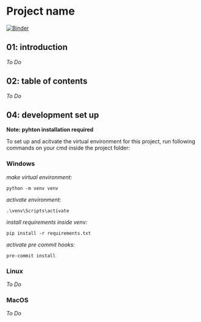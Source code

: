 # Project name

[![Binder](https://mybinder.org/badge_logo.svg)](https://mybinder.org/v2/gh/veevee0607/tm_digitalisierung_24_25.git/1-animation-modules)


[1]: https://hub.binder.curvenote.dev/user/veevee0607-tm_d-lisierung_24_25-acseiuoe/lab/tree/notebooks/ui_test.ipynb (Test Notebook)
## 01: introduction

_To Do_

## 02: table of contents
_To Do_


##  04: development set up

**Note: pyhton installation required**

To set up and acitvate the virtual environment for this project, run following commands on your cmd inside the project folder:

### Windows
_make virtual environment:_
```
python -m venv venv
```

_activate environment:_
```
.\venv\Scripts\activate
```

_install requirements inside venv:_
```
pip install -r requirements.txt
```

_activate pre commit hooks:_
```
pre-commit install
```


### Linux
_To Do_


### MacOS
_To Do_
